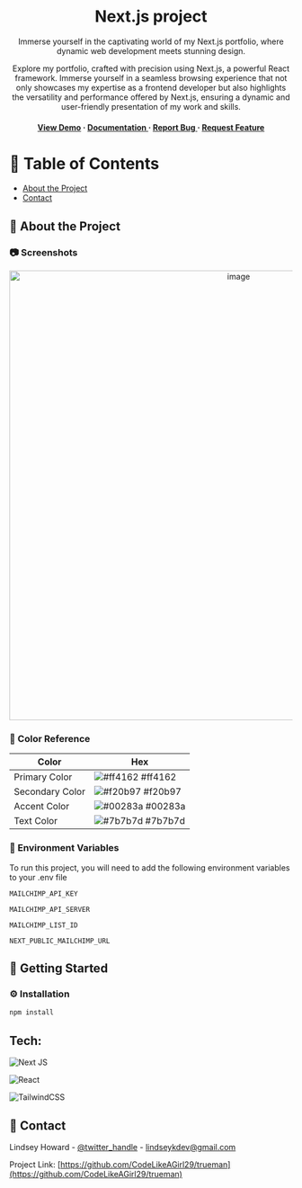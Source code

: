 <div align='center'>

<h1>Next.js project</h1>
<p>Immerse yourself in the captivating world of my Next.js portfolio, where dynamic web development meets stunning design.</p>

<p>Explore my portfolio, crafted with precision using Next.js, a powerful React framework. Immerse yourself in a seamless browsing experience that not only showcases my expertise as a frontend developer but also highlights the versatility and performance offered by Next.js, ensuring a dynamic and user-friendly presentation of my work and skills.</p>

<h4> <a href=https://nextjs-tailwind-mailchimp.vercel.app/>View Demo</a> <span> · </span> <a href="https://github.com/codelikeagirl29/trueman/blob/master/README.md"> Documentation </a> <span> · </span> <a href="https://github.com/codelikeagirl29/trueman/issues"> Report Bug </a> <span> · </span> <a href="https://github.com/codelikeagirl29/trueman/issues"> Request Feature </a> </h4>


</div>

# :notebook_with_decorative_cover: Table of Contents

- [About the Project](#star2-about-the-project)
- [Contact](#handshake-contact)


## :star2: About the Project

### :camera: Screenshots
<div align="center"> <a href="https://nextjs-tailwind-mailchimp.vercel.app/"><img src="https://res.cloudinary.com/codelikeagirl29/image/upload/v1708881540/nextjs-portfolio_wxlnde.png" alt='image' width='800'/></a> </div>



### :art: Color Reference
| Color | Hex |
| --------------- | ---------------------------------------------------------------- |
| Primary Color | ![#ff4162](https://via.placeholder.com/10/ff4162?text=+) #ff4162 |
| Secondary Color | ![#f20b97](https://via.placeholder.com/10/f20b97?text=+) #f20b97 |
| Accent Color | ![#00283a](https://via.placeholder.com/10/00283a?text=+) #00283a |
| Text Color | ![#7b7b7d](https://via.placeholder.com/10/7b7b7d?text=+) #7b7b7d |

### :key: Environment Variables
To run this project, you will need to add the following environment variables to your .env file

`MAILCHIMP_API_KEY`

`MAILCHIMP_API_SERVER`

`MAILCHIMP_LIST_ID`

`NEXT_PUBLIC_MAILCHIMP_URL`


## :toolbox: Getting Started

### :gear: Installation


```bash
npm install
```

## Tech:

![Next JS](https://img.shields.io/badge/Next-black?style=for-the-badge&logo=next.js&logoColor=white)

![React](https://img.shields.io/badge/react-%2320232a.svg?style=for-the-badge&logo=react&logoColor=%2361DAFB)

![TailwindCSS](https://img.shields.io/badge/tailwindcss-%2338B2AC.svg?style=for-the-badge&logo=tailwind-css&logoColor=white)


## :handshake: Contact

Lindsey Howard - [@twitter_handle](https://twitter.com/dev_lindseyk) - lindseykdev@gmail.com

Project Link: [https://github.com/CodeLikeAGirl29/trueman](https://github.com/CodeLikeAGirl29/trueman)
